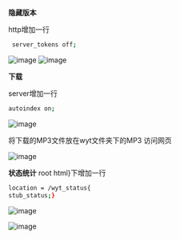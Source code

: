 **隐藏版本**

http增加一行

```bash
 server_tokens off;
```
![image](https://user-images.githubusercontent.com/62100249/159419128-16ba9d1a-a428-4eed-88cd-2df9f3ffb48c.png)
![image](https://user-images.githubusercontent.com/62100249/159419467-0f08708d-188b-49ad-b5a3-baf7ca324013.png)


**下载**

server增加一行

```bash
autoindex on;
```
![image](https://user-images.githubusercontent.com/62100249/159419226-c4f26dd8-0fb7-4108-9954-661d05126f30.png)


将下载的MP3文件放在wyt文件夹下的MP3
访问网页

![image](https://user-images.githubusercontent.com/62100249/159419277-5e47a4fe-6205-49a0-a9c5-e2eade4a9bc1.png)



**状态统计**
root html}下增加一行 

```bash
location = /wyt_status{
stub_status;}
```

![image](https://user-images.githubusercontent.com/62100249/159419369-67ef6ba4-4865-49a1-b373-ca9541ec3b75.png)

![image](https://user-images.githubusercontent.com/62100249/159419323-5317cca4-208c-435e-919d-537b125509ef.png)

